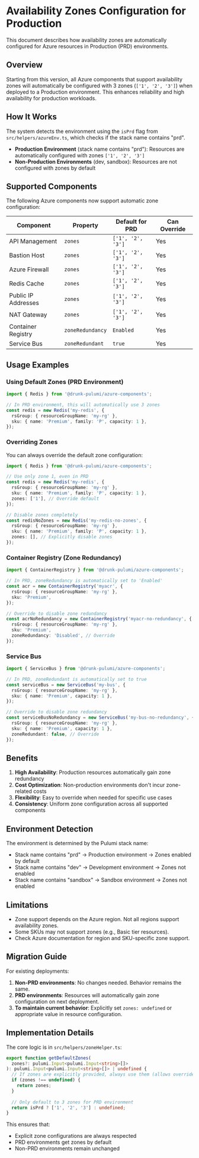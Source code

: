 # Availability Zones Configuration for Production

This document describes how availability zones are automatically configured for Azure resources in Production (PRD) environments.

## Overview

Starting from this version, all Azure components that support availability zones will automatically be configured with 3 zones (`['1', '2', '3']`) when deployed to a Production environment. This enhances reliability and high availability for production workloads.

## How It Works

The system detects the environment using the `isPrd` flag from `src/helpers/azureEnv.ts`, which checks if the stack name contains "prd".

- **Production Environment** (stack name contains "prd"): Resources are automatically configured with zones `['1', '2', '3']`
- **Non-Production Environments** (dev, sandbox): Resources are not configured with zones by default

## Supported Components

The following Azure components now support automatic zone configuration:

| Component | Property | Default for PRD | Can Override |
|-----------|----------|-----------------|--------------|
| API Management | `zones` | `['1', '2', '3']` | Yes |
| Bastion Host | `zones` | `['1', '2', '3']` | Yes |
| Azure Firewall | `zones` | `['1', '2', '3']` | Yes |
| Redis Cache | `zones` | `['1', '2', '3']` | Yes |
| Public IP Addresses | `zones` | `['1', '2', '3']` | Yes |
| NAT Gateway | `zones` | `['1', '2', '3']` | Yes |
| Container Registry | `zoneRedundancy` | `Enabled` | Yes |
| Service Bus | `zoneRedundant` | `true` | Yes |

## Usage Examples

### Using Default Zones (PRD Environment)

```typescript
import { Redis } from '@drunk-pulumi/azure-components';

// In PRD environment, this will automatically use 3 zones
const redis = new Redis('my-redis', {
  rsGroup: { resourceGroupName: 'my-rg' },
  sku: { name: 'Premium', family: 'P', capacity: 1 },
});
```

### Overriding Zones

You can always override the default zone configuration:

```typescript
import { Redis } from '@drunk-pulumi/azure-components';

// Use only zone 1, even in PRD
const redis = new Redis('my-redis', {
  rsGroup: { resourceGroupName: 'my-rg' },
  sku: { name: 'Premium', family: 'P', capacity: 1 },
  zones: ['1'], // Override default
});

// Disable zones completely
const redisNoZones = new Redis('my-redis-no-zones', {
  rsGroup: { resourceGroupName: 'my-rg' },
  sku: { name: 'Premium', family: 'P', capacity: 1 },
  zones: [], // Explicitly disable zones
});
```

### Container Registry (Zone Redundancy)

```typescript
import { ContainerRegistry } from '@drunk-pulumi/azure-components';

// In PRD, zoneRedundancy is automatically set to 'Enabled'
const acr = new ContainerRegistry('myacr', {
  rsGroup: { resourceGroupName: 'my-rg' },
  sku: 'Premium',
});

// Override to disable zone redundancy
const acrNoRedundancy = new ContainerRegistry('myacr-no-redundancy', {
  rsGroup: { resourceGroupName: 'my-rg' },
  sku: 'Premium',
  zoneRedundancy: 'Disabled', // Override
});
```

### Service Bus

```typescript
import { ServiceBus } from '@drunk-pulumi/azure-components';

// In PRD, zoneRedundant is automatically set to true
const serviceBus = new ServiceBus('my-bus', {
  rsGroup: { resourceGroupName: 'my-rg' },
  sku: { name: 'Premium', capacity: 1 },
});

// Override to disable zone redundancy
const serviceBusNoRedundancy = new ServiceBus('my-bus-no-redundancy', {
  rsGroup: { resourceGroupName: 'my-rg' },
  sku: { name: 'Premium', capacity: 1 },
  zoneRedundant: false, // Override
});
```

## Benefits

1. **High Availability**: Production resources automatically gain zone redundancy
2. **Cost Optimization**: Non-production environments don't incur zone-related costs
3. **Flexibility**: Easy to override when needed for specific use cases
4. **Consistency**: Uniform zone configuration across all supported components

## Environment Detection

The environment is determined by the Pulumi stack name:

- Stack name contains "prd" → Production environment → Zones enabled by default
- Stack name contains "dev" → Development environment → Zones not enabled
- Stack name contains "sandbox" → Sandbox environment → Zones not enabled

## Limitations

- Zone support depends on the Azure region. Not all regions support availability zones.
- Some SKUs may not support zones (e.g., Basic tier resources).
- Check Azure documentation for region and SKU-specific zone support.

## Migration Guide

For existing deployments:

1. **Non-PRD environments**: No changes needed. Behavior remains the same.
2. **PRD environments**: Resources will automatically gain zone configuration on next deployment.
3. **To maintain current behavior**: Explicitly set `zones: undefined` or appropriate value in resource configuration.

## Implementation Details

The core logic is in `src/helpers/zoneHelper.ts`:

```typescript
export function getDefaultZones(
  zones?: pulumi.Input<pulumi.Input<string>[]>
): pulumi.Input<pulumi.Input<string>[]> | undefined {
  // If zones are explicitly provided, always use them (allows override)
  if (zones !== undefined) {
    return zones;
  }
  
  // Only default to 3 zones for PRD environment
  return isPrd ? ['1', '2', '3'] : undefined;
}
```

This ensures that:
- Explicit zone configurations are always respected
- PRD environments get zones by default
- Non-PRD environments remain unchanged
